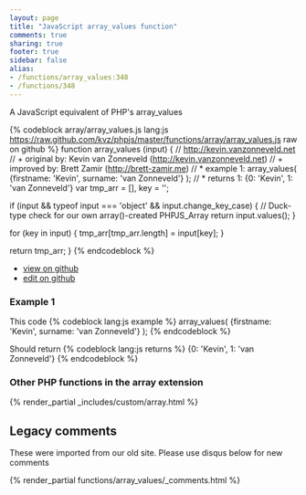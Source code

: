 ```yaml
---
layout: page
title: "JavaScript array_values function"
comments: true
sharing: true
footer: true
sidebar: false
alias:
- /functions/array_values:348
- /functions/348
---
```

<!-- Generated by Rakefile:build -->
A JavaScript equivalent of PHP's array_values

{% codeblock array/array_values.js lang:js https://raw.github.com/kvz/phpjs/master/functions/array/array_values.js raw on github %}
function array_values (input) {
  // http://kevin.vanzonneveld.net
  // +   original by: Kevin van Zonneveld (http://kevin.vanzonneveld.net)
  // +      improved by: Brett Zamir (http://brett-zamir.me)
  // *     example 1: array_values( {firstname: 'Kevin', surname: 'van Zonneveld'} );
  // *     returns 1: {0: 'Kevin', 1: 'van Zonneveld'}
  var tmp_arr = [],
    key = '';

  if (input && typeof input === 'object' && input.change_key_case) { // Duck-type check for our own array()-created PHPJS_Array
    return input.values();
  }

  for (key in input) {
    tmp_arr[tmp_arr.length] = input[key];
  }

  return tmp_arr;
}
{% endcodeblock %}

 - [view on github](https://github.com/kvz/phpjs/blob/master/functions/array/array_values.js)
 - [edit on github](https://github.com/kvz/phpjs/edit/master/functions/array/array_values.js)

### Example 1
This code
{% codeblock lang:js example %}
array_values( {firstname: 'Kevin', surname: 'van Zonneveld'} );
{% endcodeblock %}

Should return
{% codeblock lang:js returns %}
{0: 'Kevin', 1: 'van Zonneveld'}
{% endcodeblock %}


### Other PHP functions in the array extension
{% render_partial _includes/custom/array.html %}
## Legacy comments
These were imported from our old site. Please use disqus below for new comments
<div style="overflow-y: scroll; max-height: 500px;">
{% render_partial functions/array_values/_comments.html %}
</div>
